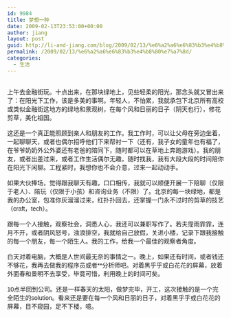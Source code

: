 ```yaml
---
id: 9984
title: 梦想一种
date: 2009-02-13T23:53:00+00:00
author: jiang
layout: post
guid: http://li-and-jiang.com/blog/2009/02/13/%e6%a2%a6%e6%83%b3%e4%b8%80%e7%a7%8d/
permalink: /2009/02/13/%e6%a2%a6%e6%83%b3%e4%b8%80%e7%a7%8d/
categories:
  - 生活
---
```

<font face="Arial"></p> 

<div>
  <font size="2"></font><font size="2"></font><font size="2"></font><font size="2"></font><br />上午去金融街玩。十点出来，在那块绿地上，见些轻柔的阳光，那念头就又冒出来了：在阳光下工作，该是多美的事啊。年轻人，不怕累，我就承包下北京所有高校或类似金融街这地方的绿地和景观树，在每个风和日丽的日子（阴天也行），修花剪草，美化祖国。
</div>

<div>
   
</div>

<div>
  这还是一个真正能照顾到亲人和朋友的工作。我工作时，可以让父母在旁边坐着，一起聊聊天，或者也偶尔招呼他们下来帮衬一下（还有，我子女的童年也有福了，在爷爷奶奶外公外婆还有老爸的陪同下，随时都可以在草地上奔跑游戏）。我的朋友，或者出差过来，或者工作生活偶尔无趣，随时找我，我有大段大段的时间陪你在阳光下闲聊。工程紧时，我想你也不会介意，过来一起动动手。
</div>

<div>
   
</div>

<div>
  如果大伙捧场，觉得跟我聊天有趣，口口相传，我就可以顺便开展一下陪聊（仅限于老人）、陪玩（仅限于小孩）和咨询业务（不限）了。北京的每一块绿地，都是我的办公室，包准你灰溜溜过来，红扑扑回去，还掌握一门永不过时的剪草的技艺（craft，tech）。
</div>

<div>
   
</div>

<div>
  跟每一个人接触，观察社会，洞悉人心，我还可以兼职写作了。若夫霪雨霏霏，连月不开，或者阴风怒号，浊浪排空，我就给自己放假，关进小楼，记录下跟我接触的每一个朋友，每一个陌生人。我的工作，给我一个最佳的观察者角度。
</div>

<div>
   
</div>

<div>
  白天对着电脑，大概是人世间最无奈的事情之一。晚上，如果还有时间，或者钱还不够花，我再去做我的程序员或者**分析师吧。对着黑乎乎或白花花的屏幕，放着外面春和景明不去享受，毕竟可惜，利用晚上的时间可矣。
</div>

<div>
   
</div>

<div>
  10点半回到公司。还是一样春天的太阳，做梦完毕，开工，这次接触的是一个完全陌生的solution。看来还是要在每一个风和日丽的日子，对着黑乎乎或白花花的屏幕，目不窥园，足不下楼，噫。
</div>

<p>
  </font>
</p>